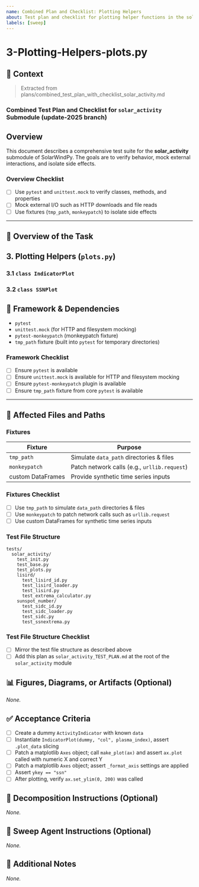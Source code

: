 ```yaml
---
name: Combined Plan and Checklist: Plotting Helpers
about: Test plan and checklist for plotting helper functions in the solar_activity module.
labels: [sweep]
---
```


# 3-Plotting-Helpers-plots.py

## 🧠 Context

> Extracted from plans/combined_test_plan_with_checklist_solar_activity.md

<!-- markdownlint-disable-next-line MD013 -->
### Combined Test Plan and Checklist for `solar_activity` Submodule (update-2025 branch)

## Overview

This document describes a comprehensive test suite for the
__solar_activity__ submodule of SolarWindPy. The goals are to verify
behavior, mock external interactions, and isolate side effects.

### Overview Checklist

- [ ] Use `pytest` and `unittest.mock` to verify classes, methods, and properties
- [ ] Mock external I/O such as HTTP downloads and file reads
- [ ] Use fixtures (`tmp_path`, `monkeypatch`) to isolate side effects

---

## 🎯 Overview of the Task

## 3. Plotting Helpers (`plots.py`)

### 3.1 `class IndicatorPlot`

### 3.2 `class SSNPlot`

## 🔧 Framework & Dependencies

- `pytest`
- `unittest.mock` (for HTTP and filesystem mocking)
- `pytest-monkeypatch` (monkeypatch fixture)
- `tmp_path` fixture (built into `pytest` for temporary directories)

### Framework Checklist

- [ ] Ensure `pytest` is available
- [ ] Ensure `unittest.mock` is available for HTTP and filesystem mocking
- [ ] Ensure `pytest-monkeypatch` plugin is available
- [ ] Ensure `tmp_path` fixture from core `pytest` is available

---

## 📂 Affected Files and Paths

### Fixtures

| Fixture | Purpose |
| ----------------- | -------------------------------------------- |
| `tmp_path` | Simulate `data_path` directories & files |
| `monkeypatch` | Patch network calls (e.g., `urllib.request`) |
| custom DataFrames | Provide synthetic time series inputs |

### Fixtures Checklist

- [ ] Use `tmp_path` to simulate `data_path` directories & files
- [ ] Use `monkeypatch` to patch network calls such as `urllib.request`
- [ ] Use custom DataFrames for synthetic time series inputs

### Test File Structure

```text
tests/
  solar_activity/
    test_init.py
    test_base.py
    test_plots.py
    lisird/
      test_lisird_id.py
      test_lisird_loader.py
      test_lisird.py
      test_extrema_calculator.py
    sunspot_number/
      test_sidc_id.py
      test_sidc_loader.py
      test_sidc.py
      test_ssnextrema.py
```

### Test File Structure Checklist

- [ ] Mirror the test file structure as described above
- [ ] Add this plan as `solar_activity_TEST_PLAN.md` at the root of the
  `solar_activity` module

## 📊 Figures, Diagrams, or Artifacts (Optional)

_None._

## ✅ Acceptance Criteria

- [ ] Create a dummy `ActivityIndicator` with known `data`
- [ ] Instantiate `IndicatorPlot(dummy, "col", plasma_index)`, assert
  `.plot_data` slicing
- [ ] Patch a matplotlib `Axes` object; call `make_plot(ax)` and assert
  `ax.plot` called with numeric X and correct Y
- [ ] Patch a matplotlib `Axes` object; assert `_format_axis` settings are
  applied
- [ ] Assert `ykey == "ssn"`
- [ ] After plotting, verify `ax.set_ylim(0, 200)` was called

## 🧩 Decomposition Instructions (Optional)

_None._

## 🤖 Sweep Agent Instructions (Optional)

_None._

## 💬 Additional Notes

_None._
